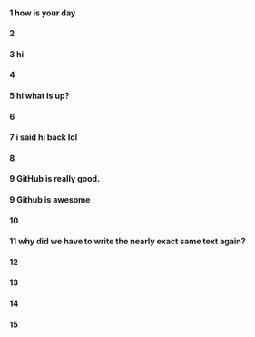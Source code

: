 #### 1 how is your day

#### 2
#### 3 hi

#### 4
#### 5 hi what is up?

#### 6
#### 7 i said hi back lol

#### 8

#### 9 GitHub is really good.

#### 9 Github is awesome


#### 10
#### 11 why did we have to write the nearly exact same text again?

#### 12
#### 13
#### 14
#### 15